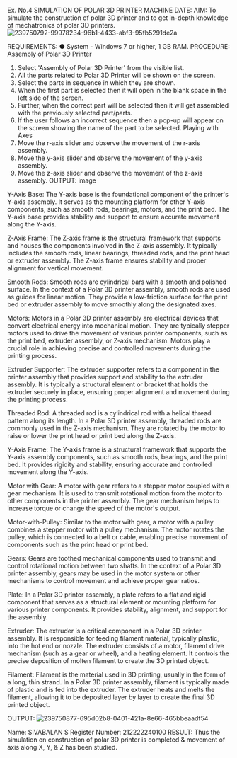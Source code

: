 Ex. No.4 SIMULATION OF POLAR 3D PRINTER MACHINE
DATE:
AIM:
To simulate the construction of polar 3D printer and to get in-depth knowledge of mechatronics of polar 3D printers.
![239750792-99978234-96b1-4433-abf3-95fb5291de2a](https://github.com/sivabalan28/Ex.-No.-4---SIMULATION-OF-POLAR-3D-PRINTER-MACHINE/assets/113497347/611e251b-4dec-4226-b7c1-7cbd07411b24)


REQUIREMENTS:
● System - Windows 7 or higher, 1 GB RAM.
PROCEDURE:
Assembly of Polar 3D Printer
1. Select 'Assembly of Polar 3D Printer' from the visible list.
2. All the parts related to Polar 3D Printer will be shown on the screen.
3. Select the parts in sequence in which they are shown.
4. When the first part is selected then it will open in the blank space in the left side of the screen.
5. Further, when the correct part will be selected then it will get assembled with the previously selected part/parts.
6. If the user follows an incorrect sequence then a pop-up will appear on the screen showing the name of the part to be selected.
Playing with Axes
1. Move the r-axis slider and observe the movement of the r-axis assembly.
2. Move the y-axis slider and observe the movement of the y-axis assembly.
3. Move the z-axis slider and observe the movement of the z-axis assembly.
OUTPUT:
image

Y-Axis Base:
The Y-axis base is the foundational component of the printer's Y-axis assembly. It serves as the mounting platform for other Y-axis components, such as smooth rods, bearings, motors, and the print bed. The Y-axis base provides stability and support to ensure accurate movement along the Y-axis.

Z-Axis Frame:
The Z-axis frame is the structural framework that supports and houses the components involved in the Z-axis assembly. It typically includes the smooth rods, linear bearings, threaded rods, and the print head or extruder assembly. The Z-axis frame ensures stability and proper alignment for vertical movement.

Smooth Rods:
Smooth rods are cylindrical bars with a smooth and polished surface. In the context of a Polar 3D printer assembly, smooth rods are used as guides for linear motion. They provide a low-friction surface for the print bed or extruder assembly to move smoothly along the designated axes.

Motors:
Motors in a Polar 3D printer assembly are electrical devices that convert electrical energy into mechanical motion. They are typically stepper motors used to drive the movement of various printer components, such as the print bed, extruder assembly, or Z-axis mechanism. Motors play a crucial role in achieving precise and controlled movements during the printing process.

Extruder Supporter:
The extruder supporter refers to a component in the printer assembly that provides support and stability to the extruder assembly. It is typically a structural element or bracket that holds the extruder securely in place, ensuring proper alignment and movement during the printing process.

Threaded Rod:
A threaded rod is a cylindrical rod with a helical thread pattern along its length. In a Polar 3D printer assembly, threaded rods are commonly used in the Z-axis mechanism. They are rotated by the motor to raise or lower the print head or print bed along the Z-axis.

Y-Axis Frame:
The Y-axis frame is a structural framework that supports the Y-axis assembly components, such as smooth rods, bearings, and the print bed. It provides rigidity and stability, ensuring accurate and controlled movement along the Y-axis.

Motor with Gear:
A motor with gear refers to a stepper motor coupled with a gear mechanism. It is used to transmit rotational motion from the motor to other components in the printer assembly. The gear mechanism helps to increase torque or change the speed of the motor's output.

Motor-with-Pulley:
Similar to the motor with gear, a motor with a pulley combines a stepper motor with a pulley mechanism. The motor rotates the pulley, which is connected to a belt or cable, enabling precise movement of components such as the print head or print bed.

Gears:
Gears are toothed mechanical components used to transmit and control rotational motion between two shafts. In the context of a Polar 3D printer assembly, gears may be used in the motor system or other mechanisms to control movement and achieve proper gear ratios.

Plate:
In a Polar 3D printer assembly, a plate refers to a flat and rigid component that serves as a structural element or mounting platform for various printer components. It provides stability, alignment, and support for the assembly.

Extruder:
The extruder is a critical component in a Polar 3D printer assembly. It is responsible for feeding filament material, typically plastic, into the hot end or nozzle. The extruder consists of a motor, filament drive mechanism (such as a gear or wheel), and a heating element. It controls the precise deposition of molten filament to create the 3D printed object.

Filament:
Filament is the material used in 3D printing, usually in the form of a long, thin strand. In a Polar 3D printer assembly, filament is typically made of plastic and is fed into the extruder. The extruder heats and melts the filament, allowing it to be deposited layer by layer to create the final 3D printed object.

OUTPUT:
![239750877-695d02b8-0401-421a-8e66-465bbeaadf54](https://github.com/sivabalan28/Ex.-No.-4---SIMULATION-OF-POLAR-3D-PRINTER-MACHINE/assets/113497347/de61f435-767f-429e-948a-f7d4698be8dc)


Name: SIVABALAN S
Register Number: 212222240100
RESULT:
Thus the simulation on construction of polar 3D printer is completed & movement of axis along X, Y, & Z has been studied.
